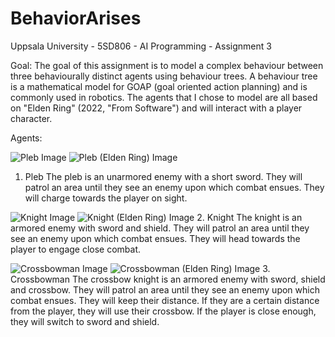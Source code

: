 # BehaviorArises
Uppsala University - 5SD806 - AI Programming - Assignment 3

Goal: 
The goal of this assignment is to model a complex behaviour between three behaviourally distinct agents using behaviour trees.
A behaviour tree is a mathematical model for GOAP (goal oriented action planning) and is commonly used in robotics.
The agents that I chose to model are all based on "Elden Ring" (2022, "From Software") and will interact with a player character.

Agents: 

![Pleb Image](/BehaviourArises/readme/Pleb.PNG?raw=true "Pleb")
![Pleb (Elden Ring) Image](/BehaviourArises/readme/Pleb_ER.png?raw=true "Pleb")
1. Pleb
The pleb is an unarmored enemy with a short sword.
They will patrol an area until they see an enemy upon which combat ensues.
They will charge towards the player on sight.

![Knight Image](/BehaviourArises/readme/Knight.png?raw=true "Knight")
![Knight (Elden Ring) Image](/BehaviourArises/readme/Knight_ER.png?raw=true "Knight")
2. Knight
The knight is an armored enemy with sword and shield. 
They will patrol an area until they see an enemy upon which combat ensues.
They will head towards the player to engage close combat.

![Crossbowman Image](/BehaviourArises/readme/Crossbowman.png?raw=true "Crossbowman")
![Crossbowman (Elden Ring) Image](/BehaviourArises/readme/Crossbowman_ER.png?raw=true "Crossbowman")
3. Crossbowman
The crossbow knight is an armored enemy with sword, shield and crossbow.
They will patrol an area until they see an enemy upon which combat ensues.
They will keep their distance.
If they are a certain distance from the player, they will use their crossbow.
If the player is close enough, they will switch to sword and shield.
